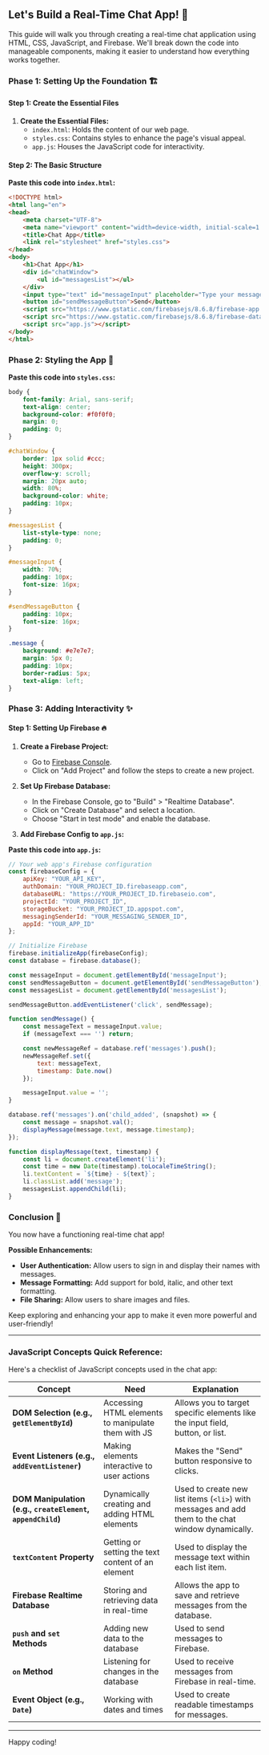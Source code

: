 ## Let's Build a Real-Time Chat App! 💬

This guide will walk you through creating a real-time chat application using HTML, CSS, JavaScript, and Firebase. We'll break down the code into manageable components, making it easier to understand how everything works together.

### Phase 1: Setting Up the Foundation 🏗️

#### Step 1: Create the Essential Files

1. **Create the Essential Files:**
    - `index.html`: Holds the content of our web page.
    - `styles.css`: Contains styles to enhance the page's visual appeal.
    - `app.js`: Houses the JavaScript code for interactivity.

#### Step 2: The Basic Structure

**Paste this code into `index.html`:**

```html
<!DOCTYPE html>
<html lang="en">
<head>
    <meta charset="UTF-8">
    <meta name="viewport" content="width=device-width, initial-scale=1.0">
    <title>Chat App</title>
    <link rel="stylesheet" href="styles.css">
</head>
<body>
    <h1>Chat App</h1>
    <div id="chatWindow">
        <ul id="messagesList"></ul>
    </div>
    <input type="text" id="messageInput" placeholder="Type your message here">
    <button id="sendMessageButton">Send</button>
    <script src="https://www.gstatic.com/firebasejs/8.6.8/firebase-app.js"></script>
    <script src="https://www.gstatic.com/firebasejs/8.6.8/firebase-database.js"></script>
    <script src="app.js"></script>
</body>
</html>
```

### Phase 2: Styling the App 🎨

**Paste this code into `styles.css`:**

```css
body {
    font-family: Arial, sans-serif;
    text-align: center;
    background-color: #f0f0f0;
    margin: 0;
    padding: 0;
}

#chatWindow {
    border: 1px solid #ccc;
    height: 300px;
    overflow-y: scroll;
    margin: 20px auto;
    width: 80%;
    background-color: white;
    padding: 10px;
}

#messagesList {
    list-style-type: none;
    padding: 0;
}

#messageInput {
    width: 70%;
    padding: 10px;
    font-size: 16px;
}

#sendMessageButton {
    padding: 10px;
    font-size: 16px;
}

.message {
    background: #e7e7e7;
    margin: 5px 0;
    padding: 10px;
    border-radius: 5px;
    text-align: left;
}
```

### Phase 3: Adding Interactivity ✨

#### Step 1: Setting Up Firebase 🔥

1. **Create a Firebase Project:**
    - Go to [Firebase Console](https://console.firebase.google.com/).
    - Click on "Add Project" and follow the steps to create a new project.

2. **Set Up Firebase Database:**
    - In the Firebase Console, go to "Build" > "Realtime Database".
    - Click on "Create Database" and select a location.
    - Choose "Start in test mode" and enable the database.

3. **Add Firebase Config to `app.js`:**

**Paste this code into `app.js`:**

```javascript
// Your web app's Firebase configuration
const firebaseConfig = {
    apiKey: "YOUR_API_KEY",
    authDomain: "YOUR_PROJECT_ID.firebaseapp.com",
    databaseURL: "https://YOUR_PROJECT_ID.firebaseio.com",
    projectId: "YOUR_PROJECT_ID",
    storageBucket: "YOUR_PROJECT_ID.appspot.com",
    messagingSenderId: "YOUR_MESSAGING_SENDER_ID",
    appId: "YOUR_APP_ID"
};

// Initialize Firebase
firebase.initializeApp(firebaseConfig);
const database = firebase.database();

const messageInput = document.getElementById('messageInput');
const sendMessageButton = document.getElementById('sendMessageButton');
const messagesList = document.getElementById('messagesList');

sendMessageButton.addEventListener('click', sendMessage);

function sendMessage() {
    const messageText = messageInput.value;
    if (messageText === '') return;

    const newMessageRef = database.ref('messages').push();
    newMessageRef.set({
        text: messageText,
        timestamp: Date.now()
    });

    messageInput.value = '';
}

database.ref('messages').on('child_added', (snapshot) => {
    const message = snapshot.val();
    displayMessage(message.text, message.timestamp);
});

function displayMessage(text, timestamp) {
    const li = document.createElement('li');
    const time = new Date(timestamp).toLocaleTimeString();
    li.textContent = `${time} - ${text}`;
    li.classList.add('message');
    messagesList.appendChild(li);
}
```

### Conclusion 🎉

You now have a functioning real-time chat app! 

**Possible Enhancements:**
- **User Authentication:** Allow users to sign in and display their names with messages.
- **Message Formatting:** Add support for bold, italic, and other text formatting.
- **File Sharing:** Allow users to share images and files.

Keep exploring and enhancing your app to make it even more powerful and user-friendly!

---

### JavaScript Concepts Quick Reference:

Here's a checklist of JavaScript concepts used in the chat app:

| Concept                                    | Need                                                    | Explanation                                                                                           |
|---------------------------------------------|---------------------------------------------------------|----------------------------------------------------------------------------------------------------|
| **DOM Selection (e.g., `getElementById`)** | Accessing HTML elements to manipulate them with JS      | Allows you to target specific elements like the input field, button, or list.                     |
| **Event Listeners (e.g., `addEventListener`)** | Making elements interactive to user actions               | Makes the "Send" button responsive to clicks.                    |
| **DOM Manipulation (e.g., `createElement`, `appendChild`)** | Dynamically creating and adding HTML elements        | Used to create new list items (`<li>`) with messages and add them to the chat window dynamically.   |
| **`textContent` Property**                 | Getting or setting the text content of an element     | Used to display the message text within each list item.                                             |
| **Firebase Realtime Database**             | Storing and retrieving data in real-time               | Allows the app to save and retrieve messages from the database.                                      |
| **`push` and `set` Methods**               | Adding new data to the database                        | Used to send messages to Firebase.                                                                  |
| **`on` Method**                            | Listening for changes in the database                  | Used to receive messages from Firebase in real-time.                                                |
| **Event Object (e.g., `Date`)**            | Working with dates and times                           | Used to create readable timestamps for messages.                                                    |

---

Happy coding!
